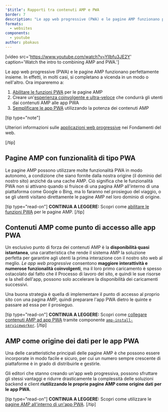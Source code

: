 ```yaml
---
'$title': Rapporti tra contenuti AMP e PWA
$order: 7
description: "Le app web progressive (PWA) e le pagine AMP funzionano perfettamente insieme. In effetti, in molti casi, si completano a vicenda in un modo o nell'altro. Ora impareremo a ..."
formats:
  - websites
components:
  - youtube
author: pbakaus
---
```


[video src='https://www.youtube.com/watch?v=Yllbfu3JE2Y' caption='Watch the intro to combining AMP and PWA.']

Le app web progressive (PWA) e le pagine AMP funzionano perfettamente insieme. In effetti, in molti casi, si completano a vicenda in un modo o nell'altro. Ora impareremo a:

1. [Abilitare le funzioni PWA](../../../documentation/guides-and-tutorials/optimize-measure/amp-as-pwa.md) per le pagine AMP
2. Creare un'[esperienza coinvolgente e ultra-veloce](../../../documentation/guides-and-tutorials/integrate/amp-to-pwa.md) che condurrà gli utenti dai contenuti AMP alle app PWA
3. [Semplificare le app PWA](../../../documentation/guides-and-tutorials/integrate/amp-in-pwa.md) utilizzando la potenza dei contenuti AMP

[tip type="note"]

Ulteriori informazioni sulle [applicazioni web progressive](https://developers.google.com/web/progressive-web-apps/) nei Fondamenti del web.

[/tip]

## Pagine AMP con funzionalità di tipo PWA

Le pagine AMP possono utilizzare molte funzionalità PWA in modo autonomo, a condizione che siano fornite dalla nostra origine (il dominio del nostro sito) anziché da una cache AMP. Ciò significa che le funzionalità PWA non si attivano quando si fruisce di una pagina AMP all'interno di una piattaforma come Google o Bing, ma lo faranno nel prosieguo del viaggio, o se gli utenti visitano direttamente le pagine AMP nel loro dominio di origine.

[tip type="read-on"] **CONTINUA A LEGGERE:** Scopri come [abilitare le funzioni PWA](../../../documentation/guides-and-tutorials/optimize-measure/amp-as-pwa.md) per le pagine AMP. [/tip]

## Contenuti AMP come punto di accesso alle app PWA

Un esclusivo punto di forza dei contenuti AMP è la **disponibilità quasi istantanea**, una caratteristica che rende il sistema AMP la soluzione perfetta per garantire agli utenti la prima interazione con il nostro sito web al meglio. _Le app web progressive_ consentono **maggiore interattività e numerose funzionalità coinvolgenti**, ma il loro primo caricamento è spesso ostacolato dal fatto che il Processo di lavoro del sito, e quindi le sue risorse e la shell dell'app, possono solo accelerare la disponibilità dei caricamenti successivi.

Una buona strategia è quella di implementare il punto di accesso al proprio sito con una pagina AMP, quindi preparare l'app PWA dietro le quinte e passare ad essa per il prosieguo.

[tip type="read-on"] **CONTINUA A LEGGERE:** Scopri come [collegare contenuti AMP ad app PWA](../../../documentation/guides-and-tutorials/integrate/amp-to-pwa.md) tramite componente [`amp-install-serviceworker`](../../../documentation/components/reference/amp-install-serviceworker.md). [/tip]

## AMP come origine dei dati per le app PWA

Una delle caratteristiche principali delle pagine AMP è che possono essere incorporate in modo facile e sicuro, per cui un numero sempre crescente di piattaforme è in grado di distribuirle e gestirle.

Gli editori che stanno creando un'app web progressiva, possono sfruttare gli stessi vantaggi e ridurre drasticamente la complessità delle soluzioni backend e client **riutilizzando le proprie pagine AMP come origine dati per le app PWA**.

[tip type="read-on"] **CONTINUA A LEGGERE:** Scopri come utilizzare le [pagine AMP all'interno di un'app PWA](../../../documentation/guides-and-tutorials/integrate/amp-in-pwa.md). [/tip]
